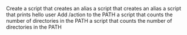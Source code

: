 Create a script that creates an alias
a script that creates an alias
a script that prints hello user
Add /action to the PATH
a script that counts the number of directories in the PATH
a script that counts the number of directories in the PATH
